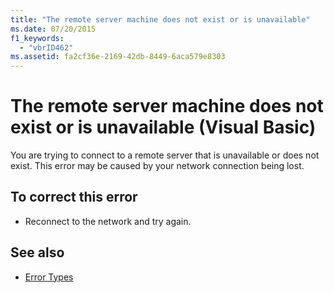 ```yaml
---
title: "The remote server machine does not exist or is unavailable"
ms.date: 07/20/2015
f1_keywords: 
  - "vbrID462"
ms.assetid: fa2cf36e-2169-42db-8449-6aca579e8303
---
```

# The remote server machine does not exist or is unavailable (Visual Basic)
You are trying to connect to a remote server that is unavailable or does not exist. This error may be caused by your network connection being lost.  
  
## To correct this error  
  
- Reconnect to the network and try again.  
  
## See also

- [Error Types](../programming-guide/language-features/error-types.md)
